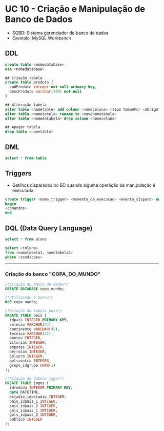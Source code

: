 # UC 10 - Criação e Manipulação de Banco de Dados

- SQBD: Sistema gerenciador de banco de dados
- Exemplo: MySQL Workbench

## DDL

```sql
create table <nomedatabase>
use <nomedatabase>
```

```sql
## Criação tabela
create table produto {
  codProduto integer not null primary key,
  descProduto varchar(100) not null
}

## Alteração tabela
alter table <nometable> add column <nomecoluna> <tipo tamanho> <obrigatoriedade>
alter table <nometabela> rename to <novonometabela>
alter table <nomedatabela> drop column <nomecoluna>

## Apagar tabela
drop table <nometable>
```

## DML
```sql
select * from table
```

## Triggers
- Gatilhos disparados no BD quando alguma operãção de manipulação é executada

```sql
create trigger <nome_trigger> <momento_de_execucao> <evento_disparo> on <nome_tabela> for each row
begin
<comandos>
end
```

## DQL (Data Query Language)
```sql
select * from aluno

select <coluna>
from <nometabela1, nometabela2>
where <condicoes>
```

---

### Criação do banco "COPA_DO_MUNDO"

```sql
/*Criação do banco de dados*/
CREATE DATABASE copa_mundo;

/*Utilizando o banco*/
USE copa_mundo;

/*Criação da tabela pais*/
CREATE TABLE pais (
  idpais INTEGER PRIMARY KEY,
  selecao VARCHAR(45),
  continente VARCHAR(45),
  tecnico VARCHAR(45),
  pontos INTEGER,
  vitorias INTEGER,
  empates INTEGER,
  derrotas INTEGER,
  golspro INTEGER,
  golscontra INTEGER,
  grupo_idgrupo CHAR(1)
);

/*Criação da tabela jogos*/
CREATE TABLE jogos (
  idrodada INTEGER PRIMARY KEY,
  data DATETIME,
  estadio_idestadio INTEGER,
  pais_idpais_1 INTEGER,
  pais_idpais_2 INTEGER,
  gols_idpais_1 INTEGER,
  gols_idpais_2 INTEGER,
  publico INTEGER
);
```
